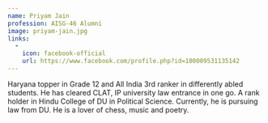 ```yaml
---
name: Priyam Jain
profession: AISG-46 Alumni
image: priyam-jain.jpg
links:
  -
    icon: facebook-official
    url: https://www.facebook.com/profile.php?id=100009531135142
---
```

Haryana topper in Grade 12 and All India 3rd ranker in differently abled students. He has cleared CLAT, IP university law entrance in one go. A rank holder in Hindu College of DU in Political Science. Currently, he is pursuing law from DU. He is a lover of chess, music and poetry.